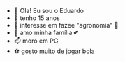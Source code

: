 - 👋 Ola! Eu sou o Eduardo 
- 👀 tenho 15 anos 
- 🌱 interesse em fazee "agronomia" 🙏
- 💞️ amo minha família 💕 
- 📫 moro em PG 
- ⚽️ gosto muito de jogar bola 
